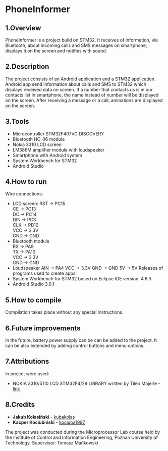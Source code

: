 # PhoneInformer

## 1.Overview
PhoneInformer is a project build on STM32. It receives of information, via Bluetooth, about incoming calls and SMS messages on smartphone, displays it on the screen and notifies with sound.

## 2.Description
The project consists of an Android application and a STM32 application. Android app send information about calls and SMS to STM32 which displays received data on screen. If a number that contacts us is in our contacts list in smartphone, the name instead of number will be displayed on the screen. After receiving a message or a call, animations are displayed on the screen.

## 3.Tools
* Microcontroller STM32F407VG DISCOVERY
* Bluetooth HC-06 module
* Nokia 3310 LCD screen 
* LM386M amplifier module with loudspeaker
* Smartphone with Android system
* System Workbench for STM32
* Android Studio

## 4.How to run
Wire connections:
* LCD screen:
 RST -> PC15	
 CE	 -> PC13		
 DC	 ->	PC14		
 DIN -> PC3			
 CLK -> PB10		
 VCC -> 3.3V		
 GND -> GND	
 * Bluetooth module				
 RX  -> PA9			
 TX  -> PA10		
 VCC -> 3.3V		
 GND -> GND	
 * Loudspeaker
 AIN -> PA4
 VCC -> 3.3V
 GND -> GND
 5V -> 5V
Releases of programs used to create apps:
* System Workbench for STM32 based on Eclipse IDE version: 4.6.3
* Android Studio 3.0.1

## 5.How to compile
Compilation takes place without any special instructions.

## 6.Future improvements
In the future, battery power supply can be can be added to the project. It can be also extended by adding control buttons and menu options.

## 7.Attributions
In project were used: 
* NOKIA 3310/5110 LCD STM32F4/29 LIBRARY written by Tilen Majerle - [link](https://stm32f4-discovery.net/pcd8544-nokia-33105110-lcd-stm32f429-discovery-library/)

## 8.Credits
* **Jakub Kolasiński** - [kubakolas](https://github.com/kubakolas)
* **Kacper Kociubiński** - [kociuba1997](https://github.com/kociuba1997)

The project was conducted during the Microprocessor Lab course held by the Institute of Control and Information Engineering, Poznan University of Technology.
Supervisor: Tomasz Mańkowski